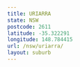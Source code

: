 ```yaml
---
title: URIARRA
state: NSW
postcode: 2611
latitude: -35.322291
longitude: 148.784415
url: /nsw/uriarra/
layout: suburb
---
```

